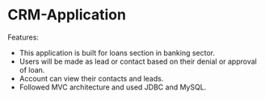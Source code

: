 # CRM-Application

Features: 
* This application is built for loans section in banking sector.
* Users will be made as lead or contact based on their denial or approval of loan.
* Account can view their contacts and leads.
* Followed MVC architecture and used JDBC and MySQL.


